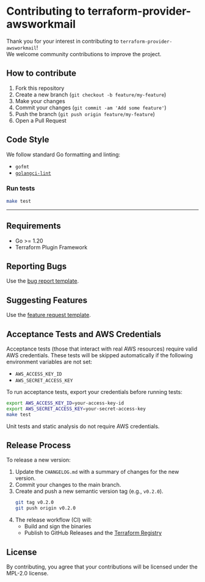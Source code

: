 # Contributing to terraform-provider-awsworkmail

Thank you for your interest in contributing to `terraform-provider-awsworkmail`!  
We welcome community contributions to improve the project.

## How to contribute

1. Fork this repository
2. Create a new branch (`git checkout -b feature/my-feature`)
3. Make your changes
4. Commit your changes (`git commit -am 'Add some feature'`)
5. Push the branch (`git push origin feature/my-feature`)
6. Open a Pull Request

## Code Style

We follow standard Go formatting and linting:

- `gofmt`
- [`golangci-lint`](https://golangci-lint.run)

### Run tests

```bash
make test
```
---

## Requirements

- Go >= 1.20
- Terraform Plugin Framework

## Reporting Bugs

Use the [bug report template](.github/ISSUE_TEMPLATE/bug_report.md).

## Suggesting Features

Use the [feature request template](.github/ISSUE_TEMPLATE/feature_request.md).

## Acceptance Tests and AWS Credentials

Acceptance tests (those that interact with real AWS resources) require valid AWS credentials. These tests will be skipped automatically if the following environment variables are not set:
- `AWS_ACCESS_KEY_ID`
- `AWS_SECRET_ACCESS_KEY`

To run acceptance tests, export your credentials before running tests:

```bash
export AWS_ACCESS_KEY_ID=your-access-key-id
export AWS_SECRET_ACCESS_KEY=your-secret-access-key
make test
```

Unit tests and static analysis do not require AWS credentials.

## Release Process

To release a new version:

1. Update the `CHANGELOG.md` with a summary of changes for the new version.
2. Commit your changes to the main branch.
3. Create and push a new semantic version tag (e.g., `v0.2.0`).
   ```sh
   git tag v0.2.0
   git push origin v0.2.0
   ```
4. The release workflow (CI) will:   
    - Build and sign the binaries  
    - Publish to GitHub Releases and the [Terraform Registry](https://registry.terraform.io/)    

## License

By contributing, you agree that your contributions will be licensed under the MPL-2.0 license.
